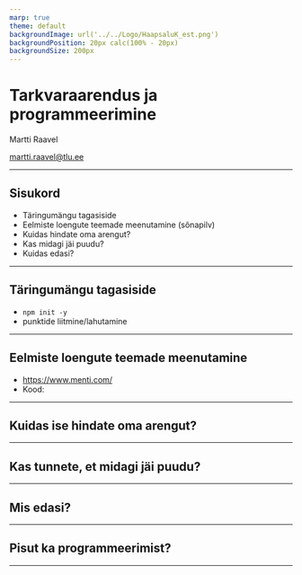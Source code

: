 ```yaml
---
marp: true
theme: default
backgroundImage: url('../../Logo/HaapsaluK_est.png')
backgroundPosition: 20px calc(100% - 20px)
backgroundSize: 200px
---
```


# Tarkvaraarendus ja programmeerimine

Martti Raavel

<martti.raavel@tlu.ee>

---

## Sisukord

- Täringumängu tagasiside
- Eelmiste loengute teemade meenutamine (sõnapilv)
- Kuidas hindate oma arengut?
- Kas midagi jäi puudu?
- Kuidas edasi?

---

## Täringumängu tagasiside

- `npm init -y`
- punktide liitmine/lahutamine

---

## Eelmiste loengute teemade meenutamine

- <https://www.menti.com/>
- Kood:

---

## Kuidas ise hindate oma arengut?

---

## Kas tunnete, et midagi jäi puudu?

---

## Mis edasi?

---

## Pisut ka programmeerimist?

---
